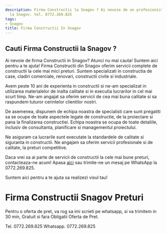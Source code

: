 ```yaml
---
description: Firma Constructii la Snagov ? Ai nevoie de un profesionist in Firma Constructii
  la Snagov. tel. 0772.269.825
tags:
- Snagov
title: Firma Constructii In Snagov
---
```



## Cauti Firma Constructii la Snagov ?


Ai nevoie de firma Constructii in Snagov? Atunci nu mai cauta! Suntem aici pentru a te ajuta! Firma Constructii din Snagov oferim servicii complete de constructii la cele mai mici preturi. Suntem specializati in constructia de case, cladiri comerciale, renovari, constructii civile si industriale. 

Avem peste 10 ani de experienta in constructii si ne-am specializat in utilizarea materialelor de inalta calitate si in executia lucrarilor in cel mai scurt timp. Ne-am angajat sa oferim servicii de cea mai buna calitate si sa raspundem tuturor cerintelor clientilor nostri. 

De asemenea, dispunem de echipa noastra de specialisti care sunt pregatiti sa se ocupe de toate aspectele legate de constructie, de la proiectare si pana la finalizarea constructiei. Echipa noastra se ocupa de toate detaliile, inclusiv de consultanta, planificare si managementul proiectului. 

Ne asiguram ca lucrarile sunt executate la standardele de calitate si siguranta in constructii. Ne angajam sa oferim servicii profesionale si de calitate, la preturi competitive. 

Daca vrei sa ai parte de servicii de constructii la cele mai bune preturi, contacteaza-ne acum! Apasa [aici](https://www.olx.ro/firma-constructii-in-snagov/) sau trimite-ne un mesaj pe WhatsApp la 0772.269.825. 

Suntem aici pentru a te ajuta sa realizezi visul tau!

# Firma Constructii Snagov Preturi
Pentru o oferta de pret, va rog sa imi scrieti pe whatsapp, si va trimitem in 30 min, Gratuit si fara Obligatii Oferta de Pret.

Tel. 0772.269.825
Whatsapp. 0772.269.825